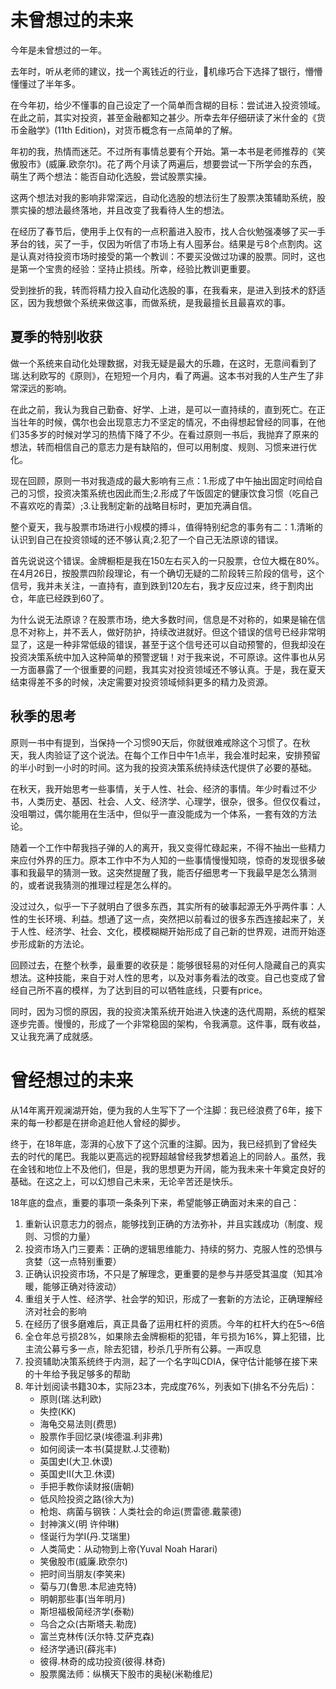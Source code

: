 # 未曾想过的未来

今年是未曾想过的一年。

去年时，听从老师的建议，找一个离钱近的行业，机缘巧合下选择了银行，懵懵懂懂过了半年多。

在今年初，给少不懂事的自己设定了一个简单而含糊的目标：尝试进入投资领域。在此之前，其实对投资，甚至金融都知之甚少。所幸去年仔细研读了米什金的《货币金融学》(11th Edition)，对货币概念有一点简单的了解。

年初的我，热情而迷茫。不过所有事情总要有个开始。第一本书是老师推荐的《笑傲股市》(威廉.欧奈尔)。花了两个月读了两遍后，想要尝试一下所学会的东西，萌生了两个想法：能否自动化选股，尝试股票实操。

这两个想法对我的影响非常深远，自动化选股的想法衍生了股票决策辅助系统，股票实操的想法最终落地，并且改变了我看待人生的想法。

在经历了春节后，使用手上仅有的一点积蓄进入股市，找人合伙勉强凑够了买一手茅台的钱，买了一手，仅因为听信了市场上有人囤茅台。结果是亏8个点割肉。这是认真对待投资市场时接受的第一个教训：不要买没做过功课的股票。同时，这也是第一个宝贵的经验：坚持止损线。所幸，经验比教训更重要。

受到挫折的我，转而将精力投入自动化选股的事，在我看来，是进入到技术的舒适区，因为我想做个系统来做这事，而做系统，是我最擅长且最喜欢的事。

## 夏季的特别收获

做一个系统来自动化处理数据，对我无疑是最大的乐趣，在这时，无意间看到了瑞.达利欧写的《原则》，在短短一个月内，看了两遍。这本书对我的人生产生了非常深远的影响。

在此之前，我认为我自己勤奋、好学、上进，是可以一直持续的，直到死亡。在正当壮年的时候，偶尔也会出现意志力不坚定的情况，不由得想起曾经的同事，在他们35多岁的时候对学习的热情下降了不少。在看过原则一书后，我抛弃了原来的想法，转而相信自己的意志力是有缺陷的，但可以用制度、规则、习惯来进行优化。

现在回顾，原则一书对我造成的最大影响有三点：1.形成了中午抽出固定时间给自己的习惯，投资决策系统也因此而生;2.形成了午饭固定的健康饮食习惯（吃自己不喜欢吃的青菜）;3.让我制定新的战略目标时，更加充满自信。

整个夏天，我与股票市场进行小规模的搏斗，值得特别纪念的事务有二：1.清晰的认识到自己在投资领域的还不够认真;2.犯了一个自己无法原谅的错误。

首先说说这个错误。金牌橱柜是我在150左右买入的一只股票，仓位大概在80%。在4月26日，按股票四阶段理论，有一个确切无疑的二阶段转三阶段的信号，这个信号，我并未关注，一直持有，直到跌到120左右，我才反应过来，终于割肉出仓，年底已经跌到60了。

为什么说无法原谅？在股票市场，绝大多数时间，信息是不对称的，如果是输在信息不对称上，并不丢人，做好防护，持续改进就好。但这个错误的信号已经非常明显了，这是一种非常低级的错误，甚至于这个信号还可以自动预警的，但我却没在投资决策系统中加入这种简单的预警逻辑！对于我来说，不可原谅。这件事也从另一方面暴露了一个很重要的问题，我其实对投资领域还不够认真。于是，我在夏天结束得差不多的时候，决定需要对投资领域倾斜更多的精力及资源。

## 秋季的思考

原则一书中有提到，当保持一个习惯90天后，你就很难戒除这个习惯了。在秋天，我人肉验证了这个说法。在每个工作日中午1点半，我会准时起来，安排预留的半小时到一小时的时间。这为我的投资决策系统持续迭代提供了必要的基础。

在秋天，我开始思考一些事情，关于人性、社会、经济的事情。年少时看过不少书，人类历史、基因、社会、人文、经济学、心理学，很杂，很多。但仅仅看过，没咀嚼过，偶尔能用在生活中，但似乎一直没能成为一个体系，一套有效的方法论。

随着一个工作中帮我挡子弹的人的离开，我又变得忙碌起来，不得不抽出一些精力来应付外界的压力。原本工作中不为人知的一些事情慢慢知晓，惊奇的发现很多破事和我最早的猜测一致。这突然提醒了我，能否仔细思考一下我最早是怎么猜测的，或者说我猜测的推理过程是怎么样的。

没过过久，似乎一下子就明白了很多东西，其实所有的破事起源无外乎两件事：人性的生长环境、利益。想通了这一点，突然把以前看过的很多东西连接起来了，关于人性、经济学、社会、文化，模模糊糊开始形成了自己新的世界观，进而开始逐步形成新的方法论。

回顾过去，在整个秋季，最重要的收获是：能够很轻易的对任何人隐藏自己的真实想法。这种技能，来自于对人性的思考，以及对事务看法的改变。自己也变成了曾经自己所不喜的模样，为了达到目的可以牺牲底线，只要有price。

同时，因为习惯的原因，我的投资决策系统开始进入快速的迭代周期，系统的框架逐步完善。慢慢的，形成了一个非常稳固的架构，令我满意。这件事，既有收益，又让我充满了成就感。

# 曾经想过的未来

从14年离开观澜湖开始，便为我的人生写下了一个注脚：我已经浪费了6年，接下来的每一秒都是在拼命追赶他人曾经的脚步。

终于，在18年底，澎湃的心放下了这个沉重的注脚。因为，我已经抓到了曾经失去的时代的尾巴。我能以更高远的视野超越曾经我梦想着追上的同龄人。虽然，我在金钱和地位上不及他们，但是，我的思想更为开阔，能为我未来十年奠定良好的基础。在这之上，可以幻想自己未来，无论辛苦还是快乐。

18年底的盘点，重要的事项一条条列下来，希望能够正确面对未来的自己：

1. 重新认识意志力的弱点，能够找到正确的方法弥补，并且实践成功（制度、规则、习惯的力量）
2. 投资市场入门三要素：正确的逻辑思维能力、持续的努力、克服人性的恐惧与贪婪（这一点特别重要）
3. 正确认识投资市场，不只是了解理念，更重要的是参与并感受其温度（知其冷暖，能够正确对待波动）
4. 重组关于人性、经济学、社会学的知识，形成了一套新的方法论，正确理解经济对社会的影响
5. 在经历了很多磨难后，真正具备了运用杠杆的资质。今年的杠杆大约在5～6倍
6. 全仓年总亏损28%，如果除去金牌橱柜的犯错，年亏损为16%，算上犯错，比主流公募亏多一点，除去犯错，秒杀几乎所有公募。一声叹息
7. 投资辅助决策系统终于内测，起了一个名字叫CDIA，保守估计能够在接下来的十年给予我足够多的帮助
8. 年计划阅读书籍30本，实际23本，完成度76%，列表如下(排名不分先后)：
    - 原则(瑞.达利欧)
    - 失控(KK)
    - 海龟交易法则(费思)
    - 股票作手回忆录(埃德温.利非弗)
    - 如何阅读一本书(莫提默.J.艾德勒)
    - 英国史I(大卫.休谟)
    - 英国史II(大卫.休谟)
    - 手把手教你读财报(唐朝)
    - 低风险投资之路(徐大为)
    - 枪炮、病菌与钢铁：人类社会的命运(贾雷德.戴蒙德)
    - 封神演义(明 许仲琳)
    - 怪诞行为学I(丹.艾瑞里)
    - 人类简史：从动物到上帝(Yuval Noah Harari)
    - 笑傲股市(威廉.欧奈尔)
    - 把时间当朋友(李笑来)
    - 菊与刀(鲁思.本尼迪克特)
    - 明朝那些事(当年明月)
    - 斯坦福极简经济学(泰勒)
    - 乌合之众(古斯塔夫.勒庞)
    - 富兰克林传(沃尔特.艾萨克森)
    - 经济学通识(薛兆丰)
    - 彼得.林奇的成功投资(彼得.林奇)
    - 股票魔法师：纵横天下股市的奥秘(米勒维尼)
